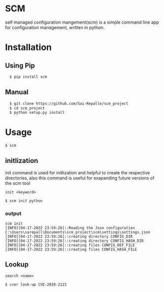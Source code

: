 # SCM
self managed configuration mangement(scm) is a simple command line app for configuration management, written in python.
# Installation
## Using Pip
```bash
  $ pip install scm
```
## Manual
```bash
  $ git clone https://github.com/Sai-Repalle/scm_project
  $ cd scm_project
  $ python setup.py install
```
# Usage
```bash
$ scm
```
## initlization
init command is used for initlization and helpful to create the respective directories, also this command is useful for exapanding future versions of the scm tool

`init <keyword>`

```bash
$ scm init python
```
### output 
```
scm init   
[INFO][04-17-2022 23:59:26]::Reading the Json configuration C:\Users\sarepall\Documents\scm_project\scm\settings\settings.json
[INFO][04-17-2022 23:59:26]::creating directory CONFIG_DIR
[INFO][04-17-2022 23:59:26]::creating directory CONFIG_HASH_DIR
[INFO][04-17-2022 23:59:26]::creating files CONFIG_DEF_FILE
[INFO][04-17-2022 23:59:26]::creating files CONFIG_HASH_FILE
```
## Lookup
`search <name>`
```bash
$ cver look-up CVE-2020-2121
```